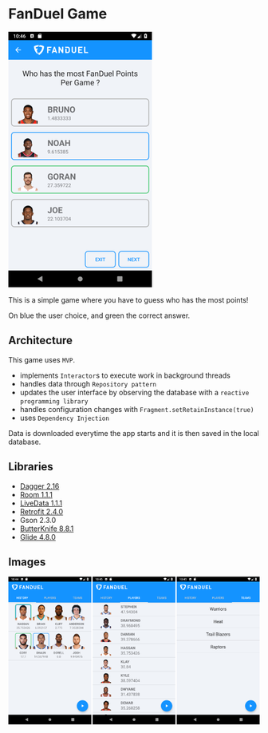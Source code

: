 # FanDuel Game

![](/images/game.png)



This is a simple game where you have to guess who has the most points! 

On blue the user choice, and green the correct answer.


## Architecture

This game uses `MVP`. 
* implements `Interactor`s to execute work in background threads
* handles data through `Repository pattern`
* updates the user interface by observing the database with a `reactive programming library`
* handles configuration changes with `Fragment.setRetainInstance(true)`
* uses `Dependency Injection`

Data is downloaded everytime the app starts and it is then saved in the local database. 


## Libraries

* [Dagger 2.16](https://github.com/google/dagger)
* [Room 1.1.1](https://developer.android.com/training/data-storage/room/)
* [LiveData 1.1.1](https://developer.android.com/topic/libraries/architecture/livedata)
* [Retrofit 2.4.0](https://github.com/square/retrofit)
* Gson 2.3.0
* [ButterKnife 8.8.1](https://github.com/JakeWharton/butterknife)
* [Glide 4.8.0](https://github.com/bumptech/glide)


## Images

![](/images/main.png)

